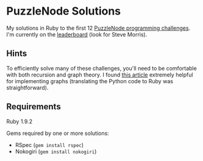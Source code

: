 # PuzzleNode Solutions

My solutions in Ruby to the first 12 [PuzzleNode programming challenges](http://www.puzzlenode.com/). I'm currently on the [leaderboard](http://www.puzzlenode.com/leaderboard) (look for Steve Morris).

## Hints

To efficiently solve many of these challenges, you'll need to be comfortable with both recursion and graph theory. I found [this article](http://www.python.org/doc/essays/graphs) extremely helpful for implementing graphs (translating the Python code to Ruby was straightforward).

## Requirements

Ruby 1.9.2

Gems required by one or more solutions:

* RSpec (`gem install rspec`)
* Nokogiri (`gem install nokogiri`)
